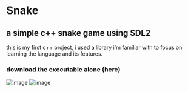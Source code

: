 # Snake
## a simple c++ snake game using SDL2
this is my first c++ project, i used a library i'm familiar with to focus on learning the language and its features.

### download the executable alone (here)

![image](https://github.com/Adam03lvl/Snake/assets/130315121/6ad28ab6-556d-417a-a2f1-8cc0d1d032be)
![image](https://github.com/Adam03lvl/Snake/assets/130315121/57245d51-1d53-4fcc-8a7a-d2f2ec8883ae)
